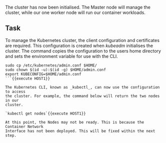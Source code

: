 The cluster has now been initialised. The Master node will manage the cluster, 
while our one worker node will run our container workloads.

## Task

To manage the Kubernetes cluster, the client configuration and certificates are 
required. This configuration is created when _kubeadm_ initialises the cluster. 
The command copies the configuration to the users home directory and sets the 
environment variable for use with the CLI.

```
sudo cp /etc/kubernetes/admin.conf $HOME/
sudo chown $(id -u):$(id -g) $HOME/admin.conf
export KUBECONFIG=$HOME/admin.conf
```{{execute HOST1}}

The Kubernetes CLI, known as _kubectl_, can now use the configuration to access 
the cluster. For example, the command below will return the two nodes in our 
cluster.

`kubectl get nodes`{{execute HOST1}}

At this point, the Nodes may not be ready. This is because the Container Network 
Interface has not been deployed. This will be fixed within the next step.